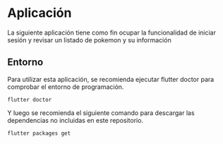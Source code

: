 # Aplicación

La siguiente aplicación tiene como fin ocupar la funcionalidad de iniciar sesión y revisar un listado de pokemon y su información

## Entorno

Para utilizar esta aplicación, se recomienda ejecutar flutter doctor para comprobar el entorno de programación.
```
flutter doctor
```

Y luego se recomienda el siguiente comando para descargar las dependencias no incluidas en este repositorio.
```
flutter packages get
```



